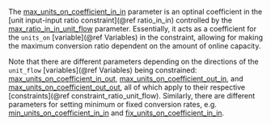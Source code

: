 The [max\_units\_on\_coefficient\_in\_in](@ref) parameter is an optinal coefficient in the
[unit input-input ratio constraint](@ref ratio_in_in) controlled by the [max\_ratio\_in\_in\_unit\_flow](@ref) parameter.
Essentially, it acts as a coefficient for the `units_on` [variable](@ref Variables) in the constraint,
allowing for making the maximum conversion ratio dependent on the amount of online capacity.

Note that there are different parameters depending on the directions of the `unit_flow` [variables](@ref Variables)
being constrained: [max\_units\_on\_coefficient\_in\_out](@ref), [max\_units\_on\_coefficient\_out\_in](@ref), and
[max\_units\_on\_coefficient\_out\_out](@ref), all of which apply to their respective [constraints](@ref constraint_ratio_unit_flow).
Similarly, there are different parameters for setting minimum or fixed conversion rates, e.g. 
[min\_units\_on\_coefficient\_in\_in](@ref) and [fix\_units\_on\_coefficient\_in\_in](@ref).